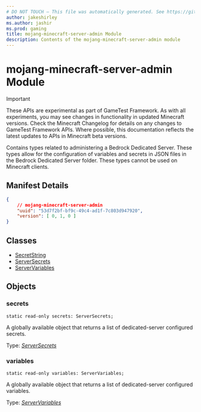 ```yaml
---
# DO NOT TOUCH — This file was automatically generated. See https://github.com/Mojang/MinecraftScriptingApiDocsGenerator to modify descriptions, examples, etc.
author: jakeshirley
ms.author: jashir
ms.prod: gaming
title: mojang-minecraft-server-admin Module
description: Contents of the mojang-minecraft-server-admin module
---
```

# mojang-minecraft-server-admin Module
>[!IMPORTANT]
>These APIs are experimental as part of GameTest Framework. As with all experiments, you may see changes in functionality in updated Minecraft versions. Check the Minecraft Changelog for details on any changes to GameTest Framework APIs. Where possible, this documentation reflects the latest updates to APIs in Minecraft beta versions.

Contains types related to administering a Bedrock Dedicated Server. These types allow for the configuration of variables and secrets in JSON files in the Bedrock Dedicated Server folder. These types cannot be used on Minecraft clients.

## Manifest Details
```json
{
    // mojang-minecraft-server-admin
    "uuid": "53d7f2bf-bf9c-49c4-ad1f-7c803d947920",
    "version": [ 0, 1, 0 ]
}
```

## Classes
- [SecretString](SecretString.md)
- [ServerSecrets](ServerSecrets.md)
- [ServerVariables](ServerVariables.md)

## Objects
### **secrets**
`static read-only secrets: ServerSecrets;`

A globally available object that returns a list of dedicated-server configured secrets.

Type: [*ServerSecrets*](ServerSecrets.md)

### **variables**
`static read-only variables: ServerVariables;`

A globally available object that returns a list of dedicated-server configured variables.

Type: [*ServerVariables*](ServerVariables.md)

